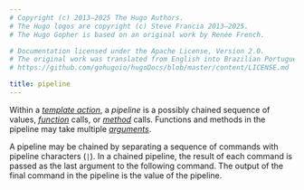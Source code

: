 ```yaml
---
# Copyright (c) 2013–2025 The Hugo Authors.
# The Hugo logos are copyright (c) Steve Francia 2013–2025.
# The Hugo Gopher is based on an original work by Renée French.

# Documentation licensed under the Apache License, Version 2.0.
# The original work was translated from English into Brazilian Portuguese.
# https://github.com/gohugoio/hugoDocs/blob/master/content/LICENSE.md

title: pipeline
---
```


Within a [_template action_](g), a _pipeline_ is a possibly chained sequence of values, [_function_](g) calls, or [_method_](g) calls. Functions and methods in the pipeline may take multiple [_arguments_](g).

  A pipeline may be chained by separating a sequence of commands with pipeline characters (`|`). In a chained pipeline, the result of each command is passed as the last argument to the following command. The output of the final command in the pipeline is the value of the pipeline.
